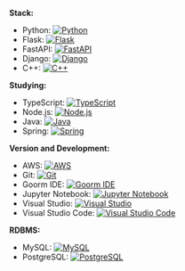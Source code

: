 **Stack:**
- Python: [![Python](https://img.shields.io/badge/Python-3.9-blue?logo=python&logoColor=white)](https://www.python.org/)
 - Flask: [![Flask](https://img.shields.io/badge/Flask-2.0-black?logo=flask&logoColor=white)](https://flask.palletsprojects.com/)
 - FastAPI: [![FastAPI](https://img.shields.io/badge/FastAPI-0.70.0-teal?logo=fastapi&logoColor=white)](https://fastapi.tiangolo.com/)
 - Django: [![Django](https://img.shields.io/badge/Django-3.2-green?logo=django&logoColor=white)](https://www.djangoproject.com/)
- C++: [![C++](https://img.shields.io/badge/C++-Language-00599C?logo=c%2B%2B&logoColor=white)](https://en.wikipedia.org/wiki/C%2B%2B)

**Studying:**
- TypeScript: [![TypeScript](https://img.shields.io/badge/TypeScript-4.4-blue?logo=typescript&logoColor=white)](https://www.typescriptlang.org/)
 - Node.js: [![Node.js](https://img.shields.io/badge/Node.js-14.17.0-green?logo=node.js&logoColor=white)](https://nodejs.org/)
- Java: [![Java](https://img.shields.io/badge/Java-11-red?logo=java&logoColor=white)](https://www.oracle.com/java/)
 - Spring: [![Spring](https://img.shields.io/badge/Spring-5.3.9-green?logo=spring&logoColor=white)](https://spring.io/)

**Version and Development:**
- AWS: [![AWS](https://img.shields.io/badge/AWS-Amazon%20Web%20Services-orange?logo=amazon-aws&logoColor=white)](https://aws.amazon.com/)
- Git: [![Git](https://img.shields.io/badge/Git-Version%20Control-lightgrey?logo=git&logoColor=white)](https://git-scm.com/)
- Goorm IDE: [![Goorm IDE](https://img.shields.io/badge/Goorm%20IDE-Cloud%20Development-lightblue)](https://ide.goorm.io/)
- Jupyter Notebook: [![Jupyter Notebook](https://img.shields.io/badge/Jupyter-Notebook-F37626?logo=jupyter&logoColor=white)](https://jupyter.org/)
- Visual Studio: [![Visual Studio](https://img.shields.io/badge/Visual%20Studio-2019-purple?logo=visual-studio&logoColor=white)](https://visualstudio.microsoft.com/)
- Visual Studio Code: [![Visual Studio Code](https://img.shields.io/badge/VS%20Code-1.60.2-blue?logo=visual-studio-code&logoColor=white)](https://code.visualstudio.com/)

**RDBMS:**
- MySQL: [![MySQL](https://img.shields.io/badge/MySQL-8.0-blue?logo=mysql&logoColor=white)](https://www.mysql.com/)
- PostgreSQL: [![PostgreSQL](https://img.shields.io/badge/PostgreSQL-13.4-blue?logo=postgresql&logoColor=white)](https://www.postgresql.org/)
